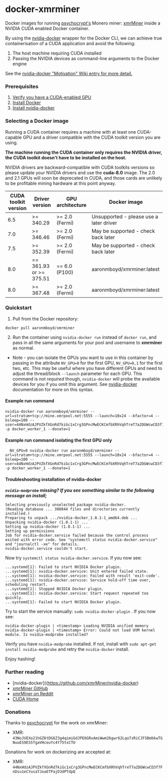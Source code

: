 # docker-xmrminer

Docker images for running [psychocrypt's](https://github.com/psychocrypt) Monero miner: [xmrMiner](https://github.com/xmrMiner/xmrMiner) inside a NVIDIA CUDA enabled Docker container.

By using the [nvidia-docker](https://github.com/NVIDIA/nvidia-docker) wrapper for the Docker CLI, we can achieve true containerisation of a CUDA application and avoid the following:
1. The host machine requiring CUDA installed
2. Passing the NVIDIA devices as command-line arguments to the Docker engine

See the [nvidia-docker "Motivation" Wiki entry for more detail.](https://github.com/NVIDIA/nvidia-docker/wiki/Motivation)
### Prerequisites

1. [Verify you have a CUDA-enabled GPU](http://docs.nvidia.com/cuda/cuda-installation-guide-linux/index.html#verify-you-have-cuda-enabled-system)
2. [Install Docker](https://docs.docker.com/engine/installation/)
3. [Install nvidia-docker](https://github.com/NVIDIA/nvidia-docker/wiki/Installation)

### Selecting a Docker image

Running a CUDA container requires a machine with at least one CUDA-capable GPU and a driver compatible with the CUDA toolkit version you are using.

**The machine running the CUDA container only requires the NVIDIA driver, the CUDA toolkit doesn't have to be installed on the host.**

NVIDIA drivers are backward-compatible with CUDA toolkits versions so please update your NVIDIA drivers and use the **cuda-8.0** image. The 2.0 and 2.1 GPUs will soon be deprecated in CUDA, and those cards are unlikely to be profitable mining hardware at this point anyway.

| CUDA toolkit version | Driver version | GPU architecture | Docker image |
|----------------------|----------------|------------------|--------------|
| 6.5	| >= 340.29	| >= 2.0 (Fermi) | Unsupported - please use a later driver |
| 7.0	| >= 346.46	| >= 2.0 (Fermi) | May be supported - check back later |
| 7.5	| >= 352.39	| >= 2.0 (Fermi) | May be supported - check back later |
| 8.0	| == 361.93 or >= 375.51 | == 6.0 (P100) | aaronmboyd/xmrminer:latest |
| 8.0	| >= 367.48	| >= 2.0 (Fermi) | aaronmboyd/xmrminer:latest |

### Quickstart

1. Pull from the Docker repository:
```
docker pull aaronmboyd/xmrminer
```

2. Run the container using `nvidia-docker run` instead of `docker run`, and pass in all the same arguments for your pool and username to **xmrminer** as normal.

  * Note - you can isolate the GPUs you want to use in this container by passing in the attribute ``NV_GPU=0`` for the first GPU, ``NV_GPU=0,1`` for the first two, etc. This may be useful where you have different GPUs and need to adjust the thread/block `--launch` parameter for each GPU. This command is not _required_ though, `nvidia-docker` will probe the available devices for you if you omit this argument. See [nvidia-docker](https://github.com/NVIDIA/nvidia-docker) documentation for more on this syntax.

#### Example run command ###
  ```
  nvidia-docker run aaronmboyd/xmrminer --url=stratum+tcp://mine.xmrpool.net:5555 --launch=10x24 --bfactor=4 --bsleep=100 --user=44NxHdzAJPVZkfXGnRd7kiGc1xCrg3GPncMwECKCmfbXRhVqhTreT7a2DGWcwCD3f7FnDsu1eCYusaTJoaETPajD3dPTdpQ -p docker_worker_1 --donate=1
  ```
#### Example run command isolating the first GPU only ###
```
  NV_GPU=0 nvidia-docker run aaronmboyd/xmrminer --url=stratum+tcp://mine.xmrpool.net:5555 --launch=10x24 --bfactor=4 --bsleep=100 --user=44NxHdzAJPVZkfXGnRd7kiGc1xCrg3GPncMwECKCmfbXRhVqhTreT7a2DGWcwCD3f7FnDsu1eCYusaTJoaETPajD3dPTdpQ -p docker_worker_1 --donate=1
```

#### Troubleshooting installation of nvidia-docker

***`nvidia-modprobe` missing? If you see something similar to the following message on install;***
```
Selecting previously unselected package nvidia-docker.
(Reading database ... 308844 files and directories currently installed.)
Preparing to unpack .../nvidia-docker_1.0.1-1_amd64.deb ...
Unpacking nvidia-docker (1.0.1-1) ...
Setting up nvidia-docker (1.0.1-1) ...
Setting up permissions
Job for nvidia-docker.service failed because the control process exited with error code. See "systemctl status nvidia-docker.service" and "journalctl -xe" for details.
nvidia-docker.service couldn't start.
```
Now try ``systemctl status nvidia-docker.service``. If you now see:
```
...systemd[1]: Failed to start NVIDIA Docker plugin.
...systemd[1]: nvidia-docker.service: Unit entered failed state.
...systemd[1]: nvidia-docker.service: Failed with result 'exit-code'.
...systemd[1]: nvidia-docker.service: Service hold-off time over, scheduling restart.
...systemd[1]: Stopped NVIDIA Docker plugin.
...systemd[1]: nvidia-docker.service: Start request repeated too quickly.
...systemd[1]: Failed to start NVIDIA Docker plugin.
```
Try to start the service manually: ``sudo nvidia-docker-plugin`` . If you now see:
```
nvidia-docker-plugin | <timestamp> Loading NVIDIA unified memory
nvidia-docker-plugin | <timestamp> Error: Could not load UVM kernel module. Is nvidia-modprobe installed?
```
Verify you have ``nvidia-modprobe`` installed. If not, install with ``sudo apt-get install nvidia-modprobe`` and retry the ``nvidia-docker`` install.

Enjoy hashing!

### Further reading

- [nvidia-docker]((https://github.com/xmrMiner/nvidia-docker)
- [xmrMiner GitHub](https://github.com/xmrMiner/xmrMiner)
- [xmrMiner on Reddit](https://www.reddit.com/r/Monero/comments/5xciun/xmrminer_a_new_high_optimized_nvidia_gpu_miner/)
- [CUDA Home](http://www.nvidia.com/object/cuda_home_new.html)

### Donations

Thanks to [psychocrypt](https://github.com/psychocrypt) for the work on xmrMiner:
- XMR: `43NoJVEXo21hGZ6tDG6Z3g4qimiGdJPE6GRxAmiWwm26gwr62Lqo7zRiCJFSBmbkwTGNuuES9ES5TgaVHceuYc4Y75txCTU`

Donations for work on dockerizing are accepted at:
- XMR: `44NxHdzAJPVZkfXGnRd7kiGc1xCrg3GPncMwECKCmfbXRhVqhTreT7a2DGWcwCD3f7FnDsu1eCYusaTJoaETPajD3dPTdpQ`
